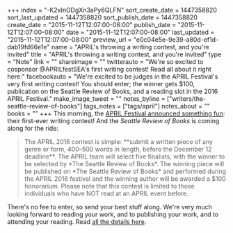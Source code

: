 +++
index = "-K2xInODgXn3aPy6QLFN"
sort_create_date = 1447358820
sort_last_updated = 1447358820
sort_publish_date = 1447358820
create_date = "2015-11-12T12:07:00-08:00"
publish_date = "2015-11-12T12:07:00-08:00"
date = "2015-11-12T12:07:00-08:00"
last_updated = "2015-11-12T12:07:00-08:00"
preview_url = "e0c04e5e-9e39-a80d-ef1d-dab19fd66e1e"
name = "APRIL's throwing a writing contest, and you're invited"
title = "APRIL's throwing a writing contest, and you're invited"
type = "Note"
link = ""
shareimage = ""
twitterauto = "We're so excited to cosponsor @APRILfestSEA's first writing contest! Read all about it right here:"
facebookauto = "We're excited to be judges in the APRIL Festival's very first writing contest! You should enter; the winner gets $100, publication on the Seattle Review of Books, and a reading slot in the 2016 APRIL Festival."
make_image_tweet = ""
notes_byline = ["writers/the-seattle-review-of-books"]
tags_notes = ["tags/april"]
notes_about = ""
books = ""
+++
This morning, the [APRIL Festival announced something fun](http://www.aprilfestival.com/contest/): their first-ever writing contest! And the *Seattle Review of Books* is coming along for the ride:

<blockquote>The APRIL 2016 contest is simple: **submit a written piece of any genre or form, 400–500 words in length, before the December 12 deadline**. The APRIL team will select five finalists, with the winner to be selected by *The Seattle Review of Books*. The winning piece will be published on *The Seattle Review of Books* and performed during the APRIL 2016 festival and the winning author will be awarded a $100 honorarium. Please note that this contest is limited to those individuals who have NOT read at an APRIL event before.</blockquote>

There's no fee to enter, so send your best stuff along. We're very much looking forward to reading your work, and to publishing your work, and to attending your reading. Read [all the details here](http://www.aprilfestival.com/contest/).